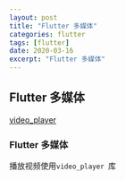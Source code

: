 ```yaml
---
layout: post
title: "Flutter 多媒体"
categories: flutter
tags: [flutter]
date: 2020-03-16
excerpt: "Flutter 多媒体"
---
```


## Flutter 多媒体
[video_player](https://pub.flutter-io.cn/packages/video_player)

### Flutter 多媒体
播放视频使用`video_player `库
